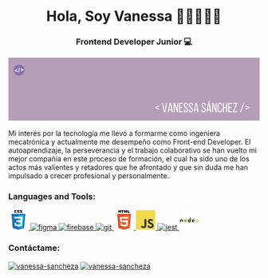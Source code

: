 <h1 align="center">Hola, Soy Vanessa 👋🏻👩🏻‍💻</h1>
<h3 align="center">Frontend Developer Junior 💻</h3>

<img src="https://github.com/vanesna/vanesna/blob/ea6f5c1304e1d640984852b1167213b7ad24dd41/Banner%20de%20LinkedIn.png">

Mi interés por la tecnología me llevó a formarme como ingeniera mecatrónica y actualmente me desempeño como Front-end Developer. El autoaprendizaje, la perseverancia y el trabajo colaborativo se han vuelto mi mejor compañía en este proceso de formación, el cual ha sido uno de los actos más valientes y retadores que he afrontado y que sin duda me han impulsado a crecer profesional y personalmente.

<h3 align="left">Languages and Tools:</h3>
<p align="left"> <a href="https://www.w3schools.com/css/" target="_blank" rel="noreferrer"> <img src="https://raw.githubusercontent.com/devicons/devicon/master/icons/css3/css3-original-wordmark.svg" alt="css3" width="40" height="40"/> </a> <a href="https://www.figma.com/" target="_blank" rel="noreferrer"> <img src="https://www.vectorlogo.zone/logos/figma/figma-icon.svg" alt="figma" width="40" height="40"/> </a> <a href="https://firebase.google.com/" target="_blank" rel="noreferrer"> <img src="https://www.vectorlogo.zone/logos/firebase/firebase-icon.svg" alt="firebase" width="40" height="40"/> </a> <a href="https://git-scm.com/" target="_blank" rel="noreferrer"> <img src="https://www.vectorlogo.zone/logos/git-scm/git-scm-icon.svg" alt="git" width="40" height="40"/> </a> <a href="https://www.w3.org/html/" target="_blank" rel="noreferrer"> <img src="https://raw.githubusercontent.com/devicons/devicon/master/icons/html5/html5-original-wordmark.svg" alt="html5" width="40" height="40"/> </a> <a href="https://developer.mozilla.org/en-US/docs/Web/JavaScript" target="_blank" rel="noreferrer"> <img src="https://raw.githubusercontent.com/devicons/devicon/master/icons/javascript/javascript-original.svg" alt="javascript" width="40" height="40"/> </a> <a href="https://jestjs.io" target="_blank" rel="noreferrer"> <img src="https://www.vectorlogo.zone/logos/jestjsio/jestjsio-icon.svg" alt="jest" width="40" height="40"/> </a> <a href="https://nodejs.org" target="_blank" rel="noreferrer"> <img src="https://raw.githubusercontent.com/devicons/devicon/master/icons/nodejs/nodejs-original-wordmark.svg" alt="nodejs" width="40" height="40"/> </a> </p> 

<h3 align="left">Contáctame:</h3>
<p align="left">
<a href="https://linkedin.com/in/vanessa-sancheza" target="blank"><img align="center" src="https://raw.githubusercontent.com/rahuldkjain/github-profile-readme-generator/master/src/images/icons/Social/linked-in-alt.svg" alt="vanessa-sancheza" height="30" width="40" /></a> <a href="mailto:vanne.sna@gmail.com" target="blank"><img align="center" src="https://i.postimg.cc/hjSFWRhV/Gmail-29991.png" alt="vanessa-sancheza" height="40" width="40" /></a>
</p>


